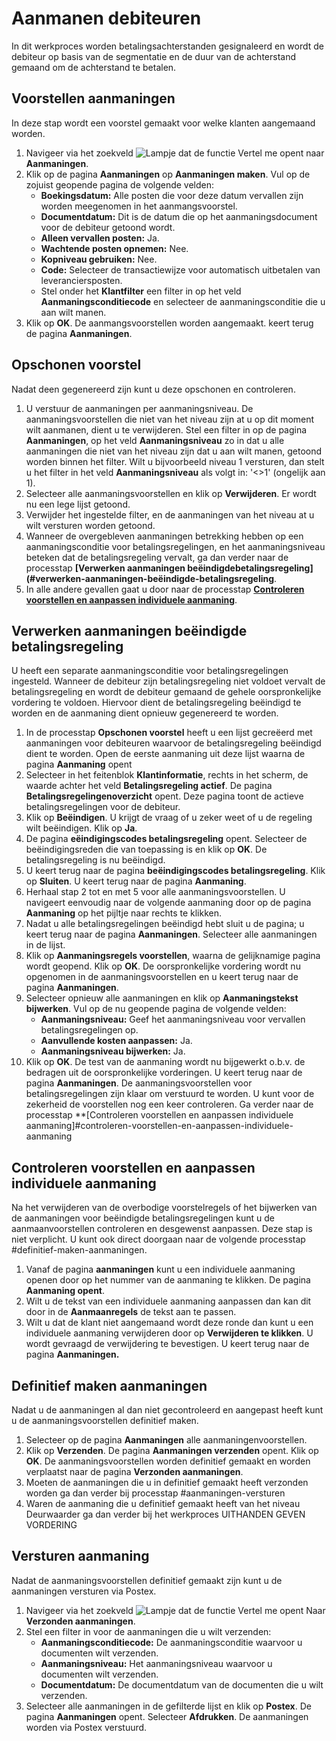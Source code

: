 # Aanmanen debiteuren

In dit werkproces worden betalingsachterstanden gesignaleerd en wordt de debiteur op basis van de segmentatie en de duur van de achterstand gemaand om de achterstand te betalen.

## Voorstellen aanmaningen

In deze stap wordt een voorstel gemaakt voor welke klanten aangemaand worden. 

1. Navigeer via het zoekveld ![Lampje dat de functie Vertel me opent](https://docs.microsoft.com/nl-NL/dynamics365/business-central/media/ui-search/search_small.png "Vertel me wat u wilt doen") naar **Aanmaningen**. 
2. Klik op de pagina **Aanmaningen** op **Aanmaningen maken**. Vul op de zojuist geopende pagina de volgende velden:
	* **Boekingsdatum:** Alle posten die voor deze datum vervallen zijn worden meegenomen in het aanmangsvoorstel.
	* **Documentdatum:** Dit is de datum die op het aanmaningsdocument voor de debiteur getoond wordt.
	* **Alleen vervallen posten:** Ja.
	* **Wachtende posten opnemen:** Nee.
	* **Kopniveau gebruiken:** Nee.
	* **Code:** Selecteer de transactiewijze voor automatisch uitbetalen van leveranciersposten.
	* Stel onder het **Klantfilter** een filter in op het veld **Aanmaningsconditiecode** en selecteer de aanmaningsconditie die u aan wilt manen. 
3. Klik op **OK**. De aanmangsvoorstellen worden aangemaakt.  keert terug  de pagina **Aanmaningen**.

## Opschonen voorstel

Nadat deen gegenereerd zijn kunt u deze opschonen en controleren. 

1. U verstuur de aanmaningen per aanmaningsniveau. De aanmaningsvoorstellen die niet van het niveau zijn at u op dit moment wilt aanmanen, dient u te verwijderen. Stel een filter in op de pagina **Aanmaningen**, op het veld **Aanmaningsniveau** zo in dat u alle aanmaningen die niet van het niveau zijn dat u aan wilt manen, getoond worden binnen het filter. Wilt u bijvoorbeeld niveau 1 versturen, dan stelt u het filter in het veld **Aanmaningsniveau** als volgt in: '<>1' (ongelijk aan 1).
2. Selecteer alle aanmaningsvoorstellen en klik op **Verwijderen**. Er wordt nu een lege lijst getoond.
3. Verwijder het ingestelde filter, en de aanmaningen van het niveau at u wilt versturen worden getoond.
4. Wanneer de overgebleven aanmaningen betrekking hebben op een aanmaningsconditie voor betalingsregelingen, en het aanmaningsniveau beteken dat de betalingsregeling vervalt, ga dan verder naar de processtap **[Verwerken aanmaningen beëindigdebetalingsregeling](#verwerken-aanmaningen-beëindigde-betalingsregeling**. 
5. In alle andere gevallen gaat u door naar de processtap **[Controleren voorstellen en aanpassen individuele aanmaning](#controleren-voorstellen-en-aanpassen-individuele-aanmaning)**.

## Verwerken aanmaningen beëindigde betalingsregeling

U heeft een separate aanmaningsconditie voor betalingsregelingen ingesteld. Wanneer de debiteur zijn betalingsregeling niet voldoet vervalt de betalingsregeling en wordt de debiteur gemaand de gehele oorspronkelijke vordering te voldoen. Hiervoor dient de betalingsregeling beëindigd te worden en de aanmaning dient opnieuw gegenereerd te worden. 

1. In de processtap **Opschonen voorstel** heeft u een lijst gecreëerd met aanmaningen voor debiteuren waarvoor de betalingsregeling beëindigd dient te worden. Open de eerste aanmaning uit deze lijst waarna de pagina **Aanmaning** opent
2. Selecteer in het feitenblok **Klantinformatie**, rechts in het scherm, de waarde achter het veld **Betalingsregeling actief**. De pagina **Betalingsregelingenoverzicht** opent. Deze pagina toont de actieve betalingsregelingen voor de debiteur. 
3. Klik op **Beëindigen**. U krijgt de vraag of u zeker weet of u de regeling wilt beëindigen. Klik op **Ja**. 
4. De pagina **eëindigingscodes betalingsregeling** opent. Selecteer de beëindigingsreden die van toepassing is en klik op **OK**. De betalingsregeling is nu beëindigd.
5. U keert terug naar de pagina **beëindigingscodes betalingsregeling**. Klik op **Sluiten**. U keert terug naar de pagina **Aanmaning**.
6. Herhaal stap 2 tot en met 5 voor alle aanmaningsvoorstellen. U navigeert eenvoudig naar de volgende aanmaning door op de pagina **Aanmaning** op het pijltje naar rechts te klikken.
7. Nadat u alle betalingsregelingen beëindigd hebt sluit u de pagina; u keert terug naar de pagina **Aanmaningen**. Selecteer alle aanmaningen in de lijst.
8. Klik op **Aanmaningsregels voorstellen**, waarna de gelijknamige pagina wordt geopend. Klik op **OK**. De oorspronkelijke vordering wordt nu opgenomen in de aanmaningsvoorstellen en u keert terug naar de pagina **Aanmaningen**.
9. Selecteer opnieuw alle aanmaningen en klik op **Aanmaningstekst bijwerken**. Vul op de nu geopende pagina de volgende velden:
	* **Aanmaningsniveau:** Geef het aanmaningsniveau voor vervallen betalingsregelingen op. 
	* **Aanvullende kosten aanpassen:** Ja.
	* **Aanmaningsniveau bijwerken:** Ja.
10. Klik op **OK**. De test van de aanmaning wordt nu bijgewerkt o.b.v. de bedragen uit de oorspronkelijke vorderingen. U keert terug naar de pagina **Aanmaningen**. De aanmaningsvoorstellen voor betalingsregelingen zijn klaar om verstuurd te worden. U kunt voor de zekerheid de voorstellen nog een keer controleren. Ga verder naar de processtap **[Controleren voorstellen en aanpassen individuele aanmaning]#controleren-voorstellen-en-aanpassen-individuele-aanmaning

## Controleren voorstellen en aanpassen individuele aanmaning

Na het verwijderen van de overbodige voorstelregels of het bijwerken van de aanmaningen voor beëindigde betalingsregelingen kunt u de aanmaanvoorstellen controleren en desgewenst aanpassen. Deze stap is niet verplicht. U kunt ook direct doorgaan naar de volgende processtap #definitief-maken-aanmaningen.

1.	Vanaf de pagina **aanmaningen** kunt u een individuele aanmaning openen door op het nummer van de aanmaning te klikken. De pagina **Aanmaning opent**. 
2.	Wilt u de tekst van een individuele aanmaning aanpassen dan kan dit door in de **Aanmaanregels** de tekst aan te passen. 
3.	Wilt u dat de klant niet aangemaand wordt deze ronde dan kunt u een individuele aanmaning verwijderen door op **Verwijderen te klikken**. U wordt gevraagd de verwijdering te bevestigen. U keert terug naar de pagina **Aanmaningen.**

## Definitief maken aanmaningen

Nadat u de aanmaningen al dan niet gecontroleerd en aangepast heeft kunt u de aanmaningsvoorstellen definitief maken. 

1. Selecteer op de pagina **Aanmaningen** alle aanmaningenvoorstellen. 
2. Klik op **Verzenden**. De pagina **Aanmaningen verzenden** opent. Klik op **OK**. De aanmaningsvoorstellen worden definitief gemaakt en worden verplaatst naar de pagina **Verzonden aanmaningen**. 
3. Moeten de aanmaningen die u in definitief gemaakt heeft verzonden worden ga dan verder bij processtap #aanmaningen-versturen
4. Waren de aanmaning die u definitief gemaakt heeft van het niveau Deurwaarder ga dan verder bij het werkproces UITHANDEN GEVEN VORDERING

## Versturen aanmaning

Nadat de aanmaningsvoorstellen definitief gemaakt zijn kunt u de aanmaningen versturen via Postex. 

1. Navigeer via het zoekveld ![Lampje dat de functie Vertel me opent](https://docs.microsoft.com/nl-NL/dynamics365/business-central/media/ui-search/search_small.png "Vertel me wat u wilt doen") Naar **Verzonden aanmaningen**. 
2. Stel een filter in voor de aanmaningen die u wilt verzenden:
	* **Aanmaningsconditiecode:** De aanmaningsconditie waarvoor u documenten wilt verzenden. 
	* **Aanmaningsniveau:** Het aanmaningsniveau waarvoor u documenten wilt verzenden. 
	* **Documentdatum:** De documentdatum van de documenten die u wilt verzenden. 
2. Selecteer alle aanmaningen in de gefilterde lijst en klik op **Postex**. De pagina **Aanmaningen** opent. Selecteer **Afdrukken**. De aanmaningen worden via Postex verstuurd. 



<!--stackedit_data:
eyJoaXN0b3J5IjpbLTE2MDYwNjk4NzMsMTI2MjYyODEyLDkxNz
g1NTY1MywtMTE4NzA1NDYzNywyODgyNjUwMzYsMTA1MTU3NTIw
Nl19
-->